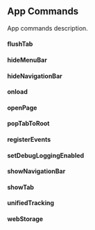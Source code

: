 ## App Commands

App commands description.

#### flushTab
#### hideMenuBar
#### hideNavigationBar
#### onload
#### openPage
#### popTabToRoot
#### registerEvents
#### setDebugLoggingEnabled
#### showNavigationBar
#### showTab
#### unifiedTracking
#### webStorage